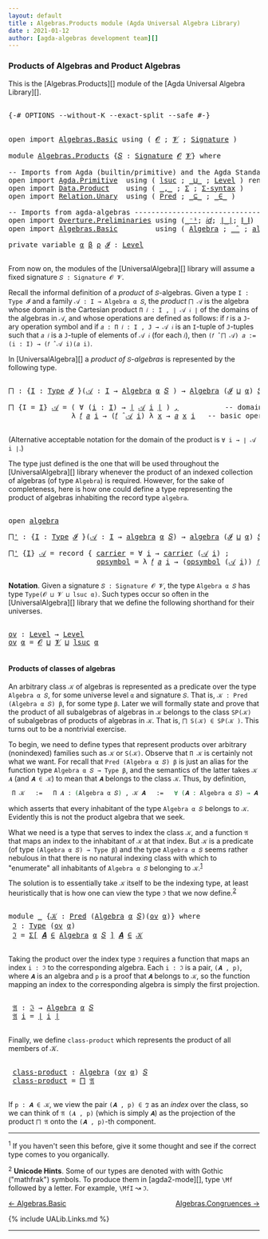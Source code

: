 ```yaml
---
layout: default
title : Algebras.Products module (Agda Universal Algebra Library)
date : 2021-01-12
author: [agda-algebras development team][]
---
```



### Products of Algebras and Product Algebras

This is the [Algebras.Products][] module of the [Agda Universal Algebra Library][].

<pre class="Agda">

<a id="300" class="Symbol">{-#</a> <a id="304" class="Keyword">OPTIONS</a> <a id="312" class="Pragma">--without-K</a> <a id="324" class="Pragma">--exact-split</a> <a id="338" class="Pragma">--safe</a> <a id="345" class="Symbol">#-}</a>


<a id="351" class="Keyword">open</a> <a id="356" class="Keyword">import</a> <a id="363" href="Algebras.Basic.html" class="Module">Algebras.Basic</a> <a id="378" class="Keyword">using</a> <a id="384" class="Symbol">(</a> <a id="386" href="Algebras.Basic.html#1210" class="Generalizable">𝓞</a> <a id="388" class="Symbol">;</a> <a id="390" href="Algebras.Basic.html#1212" class="Generalizable">𝓥</a> <a id="392" class="Symbol">;</a> <a id="394" href="Algebras.Basic.html#3576" class="Function">Signature</a> <a id="404" class="Symbol">)</a>

<a id="407" class="Keyword">module</a> <a id="414" href="Algebras.Products.html" class="Module">Algebras.Products</a> <a id="432" class="Symbol">{</a><a id="433" href="Algebras.Products.html#433" class="Bound">𝑆</a> <a id="435" class="Symbol">:</a> <a id="437" href="Algebras.Basic.html#3576" class="Function">Signature</a> <a id="447" href="Algebras.Basic.html#1210" class="Generalizable">𝓞</a> <a id="449" href="Algebras.Basic.html#1212" class="Generalizable">𝓥</a><a id="450" class="Symbol">}</a> <a id="452" class="Keyword">where</a>

<a id="459" class="Comment">-- Imports from Agda (builtin/primitive) and the Agda Standard Library ---------------------</a>
<a id="552" class="Keyword">open</a> <a id="557" class="Keyword">import</a> <a id="564" href="Agda.Primitive.html" class="Module">Agda.Primitive</a>  <a id="580" class="Keyword">using</a> <a id="586" class="Symbol">(</a> <a id="588" href="Agda.Primitive.html#780" class="Primitive">lsuc</a> <a id="593" class="Symbol">;</a> <a id="595" href="Agda.Primitive.html#810" class="Primitive Operator">_⊔_</a> <a id="599" class="Symbol">;</a> <a id="601" href="Agda.Primitive.html#597" class="Postulate">Level</a> <a id="607" class="Symbol">)</a> <a id="609" class="Keyword">renaming</a> <a id="618" class="Symbol">(</a> <a id="620" href="Agda.Primitive.html#326" class="Primitive">Set</a> <a id="624" class="Symbol">to</a> <a id="627" class="Primitive">Type</a> <a id="632" class="Symbol">)</a>
<a id="634" class="Keyword">open</a> <a id="639" class="Keyword">import</a> <a id="646" href="Data.Product.html" class="Module">Data.Product</a>    <a id="662" class="Keyword">using</a> <a id="668" class="Symbol">(</a> <a id="670" href="Agda.Builtin.Sigma.html#236" class="InductiveConstructor Operator">_,_</a> <a id="674" class="Symbol">;</a> <a id="676" href="Agda.Builtin.Sigma.html#166" class="Record">Σ</a> <a id="678" class="Symbol">;</a> <a id="680" href="Data.Product.html#916" class="Function">Σ-syntax</a> <a id="689" class="Symbol">)</a>
<a id="691" class="Keyword">open</a> <a id="696" class="Keyword">import</a> <a id="703" href="Relation.Unary.html" class="Module">Relation.Unary</a>  <a id="719" class="Keyword">using</a> <a id="725" class="Symbol">(</a> <a id="727" href="Relation.Unary.html#1101" class="Function">Pred</a> <a id="732" class="Symbol">;</a> <a id="734" href="Relation.Unary.html#1742" class="Function Operator">_⊆_</a> <a id="738" class="Symbol">;</a> <a id="740" href="Relation.Unary.html#1523" class="Function Operator">_∈_</a> <a id="744" class="Symbol">)</a>

<a id="747" class="Comment">-- Imports from agda-algebras --------------------------------------------------------------</a>
<a id="840" class="Keyword">open</a> <a id="845" class="Keyword">import</a> <a id="852" href="Overture.Preliminaries.html" class="Module">Overture.Preliminaries</a> <a id="875" class="Keyword">using</a> <a id="881" class="Symbol">(</a><a id="882" href="Overture.Preliminaries.html#4859" class="Function Operator">_⁻¹</a><a id="885" class="Symbol">;</a> <a id="887" href="Overture.Preliminaries.html#5258" class="Function">𝑖𝑑</a><a id="889" class="Symbol">;</a> <a id="891" href="Overture.Preliminaries.html#4155" class="Function Operator">∣_∣</a><a id="894" class="Symbol">;</a> <a id="896" href="Overture.Preliminaries.html#4193" class="Function Operator">∥_∥</a><a id="899" class="Symbol">)</a>
<a id="901" class="Keyword">open</a> <a id="906" class="Keyword">import</a> <a id="913" href="Algebras.Basic.html" class="Module">Algebras.Basic</a>         <a id="936" class="Keyword">using</a> <a id="942" class="Symbol">(</a> <a id="944" href="Algebras.Basic.html#6389" class="Function">Algebra</a> <a id="952" class="Symbol">;</a> <a id="954" href="Algebras.Basic.html#9889" class="Function Operator">_̂_</a> <a id="958" class="Symbol">;</a> <a id="960" href="Algebras.Basic.html#8637" class="Record">algebra</a> <a id="968" class="Symbol">)</a>

<a id="971" class="Keyword">private</a> <a id="979" class="Keyword">variable</a> <a id="988" href="Algebras.Products.html#988" class="Generalizable">α</a> <a id="990" href="Algebras.Products.html#990" class="Generalizable">β</a> <a id="992" href="Algebras.Products.html#992" class="Generalizable">ρ</a> <a id="994" href="Algebras.Products.html#994" class="Generalizable">𝓘</a> <a id="996" class="Symbol">:</a> <a id="998" href="Agda.Primitive.html#597" class="Postulate">Level</a>

</pre>

From now on, the modules of the [UniversalAlgebra][] library will assume a fixed signature `𝑆 : Signature 𝓞 𝓥`.

Recall the informal definition of a *product* of `𝑆`-algebras. Given a type `I : Type 𝓘` and a family `𝒜 : I → Algebra α 𝑆`, the *product* `⨅ 𝒜` is the algebra whose domain is the Cartesian product `Π 𝑖 ꞉ I , ∣ 𝒜 𝑖 ∣` of the domains of the algebras in `𝒜`, and whose operations are defined as follows: if `𝑓` is a `J`-ary operation symbol and if `𝑎 : Π 𝑖 ꞉ I , J → 𝒜 𝑖` is an `I`-tuple of `J`-tuples such that `𝑎 𝑖` is a `J`-tuple of elements of `𝒜 𝑖` (for each `𝑖`), then `(𝑓 ̂ ⨅ 𝒜) 𝑎 := (i : I) → (𝑓 ̂ 𝒜 i)(𝑎 i)`.

In [UniversalAlgebra][] a *product of* `𝑆`-*algebras* is represented by the following type.

<pre class="Agda">

<a id="⨅"></a><a id="1754" href="Algebras.Products.html#1754" class="Function">⨅</a> <a id="1756" class="Symbol">:</a> <a id="1758" class="Symbol">{</a><a id="1759" href="Algebras.Products.html#1759" class="Bound">I</a> <a id="1761" class="Symbol">:</a> <a id="1763" href="Algebras.Products.html#627" class="Primitive">Type</a> <a id="1768" href="Algebras.Products.html#994" class="Generalizable">𝓘</a> <a id="1770" class="Symbol">}(</a><a id="1772" href="Algebras.Products.html#1772" class="Bound">𝒜</a> <a id="1774" class="Symbol">:</a> <a id="1776" href="Algebras.Products.html#1759" class="Bound">I</a> <a id="1778" class="Symbol">→</a> <a id="1780" href="Algebras.Basic.html#6389" class="Function">Algebra</a> <a id="1788" href="Algebras.Products.html#988" class="Generalizable">α</a> <a id="1790" href="Algebras.Products.html#433" class="Bound">𝑆</a> <a id="1792" class="Symbol">)</a> <a id="1794" class="Symbol">→</a> <a id="1796" href="Algebras.Basic.html#6389" class="Function">Algebra</a> <a id="1804" class="Symbol">(</a><a id="1805" href="Algebras.Products.html#994" class="Generalizable">𝓘</a> <a id="1807" href="Agda.Primitive.html#810" class="Primitive Operator">⊔</a> <a id="1809" href="Algebras.Products.html#988" class="Generalizable">α</a><a id="1810" class="Symbol">)</a> <a id="1812" href="Algebras.Products.html#433" class="Bound">𝑆</a>

<a id="1815" href="Algebras.Products.html#1754" class="Function">⨅</a> <a id="1817" class="Symbol">{</a><a id="1818" class="Argument">I</a> <a id="1820" class="Symbol">=</a> <a id="1822" href="Algebras.Products.html#1822" class="Bound">I</a><a id="1823" class="Symbol">}</a> <a id="1825" href="Algebras.Products.html#1825" class="Bound">𝒜</a> <a id="1827" class="Symbol">=</a> <a id="1829" class="Symbol">(</a> <a id="1831" class="Symbol">∀</a> <a id="1833" class="Symbol">(</a><a id="1834" href="Algebras.Products.html#1834" class="Bound">i</a> <a id="1836" class="Symbol">:</a> <a id="1838" href="Algebras.Products.html#1822" class="Bound">I</a><a id="1839" class="Symbol">)</a> <a id="1841" class="Symbol">→</a> <a id="1843" href="Overture.Preliminaries.html#4155" class="Function Operator">∣</a> <a id="1845" href="Algebras.Products.html#1825" class="Bound">𝒜</a> <a id="1847" href="Algebras.Products.html#1834" class="Bound">i</a> <a id="1849" href="Overture.Preliminaries.html#4155" class="Function Operator">∣</a> <a id="1851" class="Symbol">)</a> <a id="1853" href="Agda.Builtin.Sigma.html#236" class="InductiveConstructor Operator">,</a>           <a id="1865" class="Comment">-- domain of the product algebra</a>
               <a id="1913" class="Symbol">λ</a> <a id="1915" href="Algebras.Products.html#1915" class="Bound">𝑓</a> <a id="1917" href="Algebras.Products.html#1917" class="Bound">𝑎</a> <a id="1919" href="Algebras.Products.html#1919" class="Bound">i</a> <a id="1921" class="Symbol">→</a> <a id="1923" class="Symbol">(</a><a id="1924" href="Algebras.Products.html#1915" class="Bound">𝑓</a> <a id="1926" href="Algebras.Basic.html#9889" class="Function Operator">̂</a> <a id="1928" href="Algebras.Products.html#1825" class="Bound">𝒜</a> <a id="1930" href="Algebras.Products.html#1919" class="Bound">i</a><a id="1931" class="Symbol">)</a> <a id="1933" class="Symbol">λ</a> <a id="1935" href="Algebras.Products.html#1935" class="Bound">x</a> <a id="1937" class="Symbol">→</a> <a id="1939" href="Algebras.Products.html#1917" class="Bound">𝑎</a> <a id="1941" href="Algebras.Products.html#1935" class="Bound">x</a> <a id="1943" href="Algebras.Products.html#1919" class="Bound">i</a>   <a id="1947" class="Comment">-- basic operations of the product algebra</a>

</pre>

(Alternative acceptable notation for the domain of the product is `∀ i → ∣ 𝒜 i ∣`.)

The type just defined is the one that will be used throughout the [UniversalAlgebra][] library whenever the product of an indexed collection of algebras (of type `Algebra`) is required.  However, for the sake of completeness, here is how one could define a type representing the product of algebras inhabiting the record type `algebra`.

<pre class="Agda">

<a id="2440" class="Keyword">open</a> <a id="2445" href="Algebras.Basic.html#8637" class="Module">algebra</a>

<a id="⨅&#39;"></a><a id="2454" href="Algebras.Products.html#2454" class="Function">⨅&#39;</a> <a id="2457" class="Symbol">:</a> <a id="2459" class="Symbol">{</a><a id="2460" href="Algebras.Products.html#2460" class="Bound">I</a> <a id="2462" class="Symbol">:</a> <a id="2464" href="Algebras.Products.html#627" class="Primitive">Type</a> <a id="2469" href="Algebras.Products.html#994" class="Generalizable">𝓘</a> <a id="2471" class="Symbol">}(</a><a id="2473" href="Algebras.Products.html#2473" class="Bound">𝒜</a> <a id="2475" class="Symbol">:</a> <a id="2477" href="Algebras.Products.html#2460" class="Bound">I</a> <a id="2479" class="Symbol">→</a> <a id="2481" href="Algebras.Basic.html#8637" class="Record">algebra</a> <a id="2489" href="Algebras.Products.html#988" class="Generalizable">α</a> <a id="2491" href="Algebras.Products.html#433" class="Bound">𝑆</a><a id="2492" class="Symbol">)</a> <a id="2494" class="Symbol">→</a> <a id="2496" href="Algebras.Basic.html#8637" class="Record">algebra</a> <a id="2504" class="Symbol">(</a><a id="2505" href="Algebras.Products.html#994" class="Generalizable">𝓘</a> <a id="2507" href="Agda.Primitive.html#810" class="Primitive Operator">⊔</a> <a id="2509" href="Algebras.Products.html#988" class="Generalizable">α</a><a id="2510" class="Symbol">)</a> <a id="2512" href="Algebras.Products.html#433" class="Bound">𝑆</a>

<a id="2515" href="Algebras.Products.html#2454" class="Function">⨅&#39;</a> <a id="2518" class="Symbol">{</a><a id="2519" href="Algebras.Products.html#2519" class="Bound">I</a><a id="2520" class="Symbol">}</a> <a id="2522" href="Algebras.Products.html#2522" class="Bound">𝒜</a> <a id="2524" class="Symbol">=</a> <a id="2526" class="Keyword">record</a> <a id="2533" class="Symbol">{</a> <a id="2535" href="Algebras.Basic.html#8735" class="Field">carrier</a> <a id="2543" class="Symbol">=</a> <a id="2545" class="Symbol">∀</a> <a id="2547" href="Algebras.Products.html#2547" class="Bound">i</a> <a id="2549" class="Symbol">→</a> <a id="2551" href="Algebras.Basic.html#8735" class="Field">carrier</a> <a id="2559" class="Symbol">(</a><a id="2560" href="Algebras.Products.html#2522" class="Bound">𝒜</a> <a id="2562" href="Algebras.Products.html#2547" class="Bound">i</a><a id="2563" class="Symbol">)</a> <a id="2565" class="Symbol">;</a>                 <a id="2583" class="Comment">-- domain</a>
                     <a id="2614" href="Algebras.Basic.html#8754" class="Field">opsymbol</a> <a id="2623" class="Symbol">=</a> <a id="2625" class="Symbol">λ</a> <a id="2627" href="Algebras.Products.html#2627" class="Bound">𝑓</a> <a id="2629" href="Algebras.Products.html#2629" class="Bound">𝑎</a> <a id="2631" href="Algebras.Products.html#2631" class="Bound">i</a> <a id="2633" class="Symbol">→</a> <a id="2635" class="Symbol">(</a><a id="2636" href="Algebras.Basic.html#8754" class="Field">opsymbol</a> <a id="2645" class="Symbol">(</a><a id="2646" href="Algebras.Products.html#2522" class="Bound">𝒜</a> <a id="2648" href="Algebras.Products.html#2631" class="Bound">i</a><a id="2649" class="Symbol">))</a> <a id="2652" href="Algebras.Products.html#2627" class="Bound">𝑓</a> <a id="2654" class="Symbol">λ</a> <a id="2656" href="Algebras.Products.html#2656" class="Bound">x</a> <a id="2658" class="Symbol">→</a> <a id="2660" href="Algebras.Products.html#2629" class="Bound">𝑎</a> <a id="2662" href="Algebras.Products.html#2656" class="Bound">x</a> <a id="2664" href="Algebras.Products.html#2631" class="Bound">i</a> <a id="2666" class="Symbol">}</a> <a id="2668" class="Comment">-- basic operations</a>

</pre>



**Notation**. Given a signature `𝑆 : Signature 𝓞 𝓥`, the type `Algebra α 𝑆` has type `Type(𝓞 ⊔ 𝓥 ⊔ lsuc α)`.  Such types occur so often in the [UniversalAlgebra][] library that we define the following shorthand for their universes.

<pre class="Agda">

<a id="ov"></a><a id="2950" href="Algebras.Products.html#2950" class="Function">ov</a> <a id="2953" class="Symbol">:</a> <a id="2955" href="Agda.Primitive.html#597" class="Postulate">Level</a> <a id="2961" class="Symbol">→</a> <a id="2963" href="Agda.Primitive.html#597" class="Postulate">Level</a>
<a id="2969" href="Algebras.Products.html#2950" class="Function">ov</a> <a id="2972" href="Algebras.Products.html#2972" class="Bound">α</a> <a id="2974" class="Symbol">=</a> <a id="2976" href="Algebras.Products.html#447" class="Bound">𝓞</a> <a id="2978" href="Agda.Primitive.html#810" class="Primitive Operator">⊔</a> <a id="2980" href="Algebras.Products.html#449" class="Bound">𝓥</a> <a id="2982" href="Agda.Primitive.html#810" class="Primitive Operator">⊔</a> <a id="2984" href="Agda.Primitive.html#780" class="Primitive">lsuc</a> <a id="2989" href="Algebras.Products.html#2972" class="Bound">α</a>

</pre>



#### <a id="products-of-classes-of-algebras">Products of classes of algebras</a>

An arbitrary class `𝒦` of algebras is represented as a predicate over the type `Algebra α 𝑆`, for some universe level `α` and signature `𝑆`. That is, `𝒦 : Pred (Algebra α 𝑆) β`, for some type `β`. Later we will formally state and prove that the product of all subalgebras of algebras in `𝒦` belongs to the class `SP(𝒦)` of subalgebras of products of algebras in `𝒦`. That is, `⨅ S(𝒦) ∈ SP(𝒦 )`. This turns out to be a nontrivial exercise.

To begin, we need to define types that represent products over arbitrary (nonindexed) families such as `𝒦` or `S(𝒦)`. Observe that `Π 𝒦` is certainly not what we want.  For recall that `Pred (Algebra α 𝑆) β` is just an alias for the function type `Algebra α 𝑆 → Type β`, and the semantics of the latter takes `𝒦 𝑨` (and `𝑨 ∈ 𝒦`) to mean that `𝑨` belongs to the class `𝒦`. Thus, by definition,

```agda
 Π 𝒦   :=   Π 𝑨 ꞉ (Algebra α 𝑆) , 𝒦 𝑨   :=   ∀ (𝑨 : Algebra α 𝑆) → 𝑨 ∈ 𝒦,
```

which asserts that every inhabitant of the type `Algebra α 𝑆` belongs to `𝒦`.  Evidently this is not the product algebra that we seek.

What we need is a type that serves to index the class `𝒦`, and a function `𝔄` that maps an index to the inhabitant of `𝒦` at that index. But `𝒦` is a predicate (of type `(Algebra α 𝑆) → Type β`) and the type `Algebra α 𝑆` seems rather nebulous in that there is no natural indexing class with which to "enumerate" all inhabitants of `Algebra α 𝑆` belonging to `𝒦`.<sup>[1](Algebras.Product.html#fn1)</sup>

The solution is to essentially take `𝒦` itself to be the indexing type, at least heuristically that is how one can view the type `ℑ` that we now define.<sup>[2](Algebras.Product.html#fn2)</sup>

<pre class="Agda">

<a id="4760" class="Keyword">module</a> <a id="4767" href="Algebras.Products.html#4767" class="Module">_</a> <a id="4769" class="Symbol">{</a><a id="4770" href="Algebras.Products.html#4770" class="Bound">𝒦</a> <a id="4772" class="Symbol">:</a> <a id="4774" href="Relation.Unary.html#1101" class="Function">Pred</a> <a id="4779" class="Symbol">(</a><a id="4780" href="Algebras.Basic.html#6389" class="Function">Algebra</a> <a id="4788" href="Algebras.Products.html#988" class="Generalizable">α</a> <a id="4790" href="Algebras.Products.html#433" class="Bound">𝑆</a><a id="4791" class="Symbol">)(</a><a id="4793" href="Algebras.Products.html#2950" class="Function">ov</a> <a id="4796" href="Algebras.Products.html#988" class="Generalizable">α</a><a id="4797" class="Symbol">)}</a> <a id="4800" class="Keyword">where</a>
 <a id="4807" href="Algebras.Products.html#4807" class="Function">ℑ</a> <a id="4809" class="Symbol">:</a> <a id="4811" href="Algebras.Products.html#627" class="Primitive">Type</a> <a id="4816" class="Symbol">(</a><a id="4817" href="Algebras.Products.html#2950" class="Function">ov</a> <a id="4820" href="Algebras.Products.html#4788" class="Bound">α</a><a id="4821" class="Symbol">)</a>
 <a id="4824" href="Algebras.Products.html#4807" class="Function">ℑ</a> <a id="4826" class="Symbol">=</a> <a id="4828" href="Data.Product.html#916" class="Function">Σ[</a> <a id="4831" href="Algebras.Products.html#4831" class="Bound">𝑨</a> <a id="4833" href="Data.Product.html#916" class="Function">∈</a> <a id="4835" href="Algebras.Basic.html#6389" class="Function">Algebra</a> <a id="4843" href="Algebras.Products.html#4788" class="Bound">α</a> <a id="4845" href="Algebras.Products.html#433" class="Bound">𝑆</a> <a id="4847" href="Data.Product.html#916" class="Function">]</a> <a id="4849" href="Algebras.Products.html#4831" class="Bound">𝑨</a> <a id="4851" href="Relation.Unary.html#1523" class="Function Operator">∈</a> <a id="4853" href="Algebras.Products.html#4770" class="Bound">𝒦</a>

</pre>

Taking the product over the index type `ℑ` requires a function that maps an index `i : ℑ` to the corresponding algebra.  Each `i : ℑ` is a pair, `(𝑨 , p)`, where `𝑨` is an algebra and `p` is a proof that `𝑨` belongs to `𝒦`, so the function mapping an index to the corresponding algebra is simply the first projection.

<pre class="Agda">

 <a id="5202" href="Algebras.Products.html#5202" class="Function">𝔄</a> <a id="5204" class="Symbol">:</a> <a id="5206" href="Algebras.Products.html#4807" class="Function">ℑ</a> <a id="5208" class="Symbol">→</a> <a id="5210" href="Algebras.Basic.html#6389" class="Function">Algebra</a> <a id="5218" href="Algebras.Products.html#4788" class="Bound">α</a> <a id="5220" href="Algebras.Products.html#433" class="Bound">𝑆</a>
 <a id="5223" href="Algebras.Products.html#5202" class="Function">𝔄</a> <a id="5225" href="Algebras.Products.html#5225" class="Bound">i</a> <a id="5227" class="Symbol">=</a> <a id="5229" href="Overture.Preliminaries.html#4155" class="Function Operator">∣</a> <a id="5231" href="Algebras.Products.html#5225" class="Bound">i</a> <a id="5233" href="Overture.Preliminaries.html#4155" class="Function Operator">∣</a>

</pre>

Finally, we define `class-product` which represents the product of all members of 𝒦.

<pre class="Agda">

 <a id="5349" href="Algebras.Products.html#5349" class="Function">class-product</a> <a id="5363" class="Symbol">:</a> <a id="5365" href="Algebras.Basic.html#6389" class="Function">Algebra</a> <a id="5373" class="Symbol">(</a><a id="5374" href="Algebras.Products.html#2950" class="Function">ov</a> <a id="5377" href="Algebras.Products.html#4788" class="Bound">α</a><a id="5378" class="Symbol">)</a> <a id="5380" href="Algebras.Products.html#433" class="Bound">𝑆</a>
 <a id="5383" href="Algebras.Products.html#5349" class="Function">class-product</a> <a id="5397" class="Symbol">=</a> <a id="5399" href="Algebras.Products.html#1754" class="Function">⨅</a> <a id="5401" href="Algebras.Products.html#5202" class="Function">𝔄</a>

</pre>

If `p : 𝑨 ∈ 𝒦`, we view the pair `(𝑨 , p) ∈ ℑ` as an *index* over the class, so we can think of `𝔄 (𝑨 , p)` (which is simply `𝑨`) as the projection of the product `⨅ 𝔄` onto the `(𝑨 , p)`-th component.



-----------------------

<sup>1</sup><span class="footnote" id="fn1"> If you haven't seen this before, give it some thought and see if the correct type comes to you organically.</span>

<sup>2</sup><span class="footnote" id="fn2"> **Unicode Hints**. Some of our types are denoted with with Gothic ("mathfrak") symbols. To produce them in [agda2-mode][], type `\Mf` followed by a letter. For example, `\MfI` ↝ `ℑ`.</span>

[← Algebras.Basic](Algebras.Basic.html)
<span style="float:right;">[Algebras.Congruences →](Algebras.Congruences.html)</span>

{% include UALib.Links.md %}

-----------------------------------------------

[agda-algebras development team]: https://github.com/ualib/agda-algebras#the-agda-algebras-development-team
